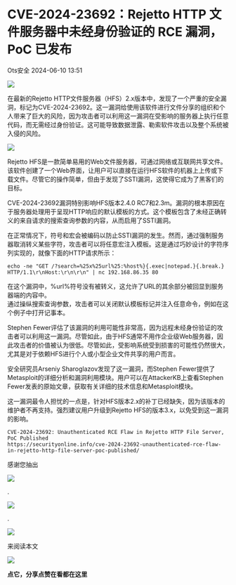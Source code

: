 #  CVE-2024-23692：Rejetto HTTP 文件服务器中未经身份验证的 RCE 漏洞，PoC 已发布   
 Ots安全   2024-06-10 13:51  
  
![](https://mmbiz.qpic.cn/mmbiz_gif/bL2iaicTYdZn7gtxSFZlfuCW6AdQib8Q1onbR0U2h9icP1eRO6wH0AcyJmqZ7USD0uOYncCYIH7ZEE8IicAOPxyb9IA/640?wx_fmt=gif "")  
  
在最新的Rejetto HTTP文件服务器（HFS）2.x版本中，发现了一个严重的安全漏洞，标记为CVE-2024-23692。这一漏洞给使用该软件进行文件分享的组织和个人带来了巨大的风险，因为攻击者可以利用这一漏洞在受影响的服务器上执行任意代码，而无需经过身份验证。这可能导致数据泄露、勒索软件攻击以及整个系统被入侵的风险。  
  
![](https://mmbiz.qpic.cn/sz_mmbiz_png/rWGOWg48tafYONXf1ZZxgfqhlH174DdYfa0AGBRUnibfw0iamzbnyuy0KFHnEEgNuibHhjl07IoIeO6s9Tf3sHscw/640?wx_fmt=png&from=appmsg "")  
  
Rejetto HFS是一款简单易用的Web文件服务器，可通过网络或互联网共享文件。该软件创建了一个Web界面，让用户可以直接在运行HFS软件的机器上上传或下载文件。尽管它的操作简单，但由于发现了SSTI漏洞，这使得它成为了黑客们的目标。  
  
CVE-2024-23692漏洞特别影响HFS版本2.4.0 RC7和2.3m。漏洞的根本原因在于服务器处理用于呈现HTTP响应的默认模板的方式。这个模板包含了未经正确转义的来自请求的搜索查询参数的内容，从而启用了SSTI漏洞。  
  
  
在正常情况下，符号和宏会被编码以防止SSTI漏洞的发生。然而，通过强制服务器取消转义某些字符，攻击者可以将任意宏注入模板。这是通过巧妙设计的字符序列实现的，就像下面的HTTP请求所示：  
```
echo -ne "GET /?search=%25x%25url%25:%host%}{.exec|notepad.}{.break.} HTTP/1.1\r\nHost:\r\n\r\n" | nc 192.168.86.35 80
```  
  
  
在这个漏洞中，%url%符号没有被转义，这允许了URL的其余部分被回显到服务器端的内容中。  
通过操纵搜索查询参数，攻击者可以关闭默认模板标记并注入任意命令，例如在这个例子中打开记事本。  
  
  
Stephen Fewer评估了该漏洞的利用可能性非常高，因为远程未经身份验证的攻击者可以利用这一漏洞。尽管如此，由于HFS通常不用作企业级Web服务器，因此攻击者的价值被认为很低。尽管如此，受影响系统受到损害的可能性仍然很大，尤其是对于依赖HFS进行个人或小型企业文件共享的用户而言。  
  
  
安全研究员Arseniy Sharoglazov发现了这一漏洞，而Stephen Fewer提供了Metasploit的详细分析和漏洞利用模块。用户可以在AttackerKB上查看Stephen Fewer发表的原始文章，获取有关详细的技术信息和Metasploit模块。  
  
  
这一漏洞最令人担忧的一点是，针对HFS版本2.x的补丁已经缺失，因为该版本的维护者不再支持。强烈建议用户升级到Rejetto HFS的版本3.x，以免受到这一漏洞的影响。  
  
```
CVE-2024-23692: Unauthenticated RCE Flaw in Rejetto HTTP File Server, PoC Published
https://securityonline.info/cve-2024-23692-unauthenticated-rce-flaw-in-rejetto-http-file-server-poc-published/
```  
  
  
  
  
感谢您抽出  
  
![](https://mmbiz.qpic.cn/mmbiz_gif/Ljib4So7yuWgdSBqOibtgiaYWjL4pkRXwycNnFvFYVgXoExRy0gqCkqvrAghf8KPXnwQaYq77HMsjcVka7kPcBDQw/640?wx_fmt=gif "")  
  
.  
  
![](https://mmbiz.qpic.cn/mmbiz_gif/Ljib4So7yuWgdSBqOibtgiaYWjL4pkRXwycd5KMTutPwNWA97H5MPISWXLTXp0ibK5LXCBAXX388gY0ibXhWOxoEKBA/640?wx_fmt=gif "")  
  
.  
  
![](https://mmbiz.qpic.cn/mmbiz_gif/Ljib4So7yuWgdSBqOibtgiaYWjL4pkRXwycU99fZEhvngeeAhFOvhTibttSplYbBpeeLZGgZt41El4icmrBibojkvLNw/640?wx_fmt=gif "")  
  
来阅读本文  
  
![](https://mmbiz.qpic.cn/mmbiz_gif/Ljib4So7yuWge7Mibiad1tV0iaF8zSD5gzicbxDmfZCEL7vuOevN97CwUoUM5MLeKWibWlibSMwbpJ28lVg1yj1rQflyQ/640?wx_fmt=gif "")  
  
**点它，分享点赞在看都在这里**  
  
